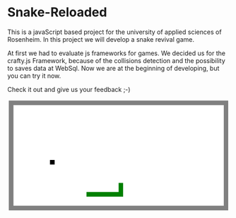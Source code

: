 Snake-Reloaded
==============

This is a javaScript based project for the university of applied sciences of Rosenheim.
In this project we will develop a snake revival game.

At first we had to evaluate js frameworks for games. We decided us for the crafty.js Framework, because of the collisions detection and the possibility to saves data at WebSql.
Now we are at the beginning of developing, but you can try it now.

Check it out and give us your feedback ;-)


![alt snake](/Docs/img/snake.png "Snake")